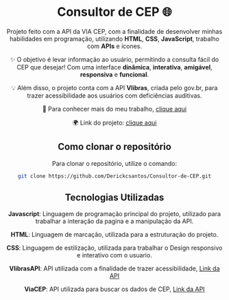 <div align="center">

# Consultor de CEP 🌐

Projeto feito com a API da VIA CEP, com a finalidade de desenvolver minhas habilidades em programação, utilizando **HTML**, **CSS**, **JavaScript**, trabalho com **APIs** e ícones. 

✨ O objetivo é levar informação ao usuário, permitindo a consulta fácil do CEP que desejar! Com uma interface **dinâmica**, **interativa**, **amigável**, **responsiva** e **funcional**. 

💡 Além disso, o projeto conta com a API **Vlibras**, criada pelo gov.br, para trazer acessibilidade aos usuários com deficiências auditivas.

🔗 Para conhecer mais do meu trabalho, [clique aqui](https://www.linkedin.com/in/derickcampossantos/)

🌍 Link do projeto: [clique aqui](https://consultordecep-dcs.vercel.app/)

## Como clonar o repositório

Para clonar o repositório, utilize o comando:

```bash
git clone https://github.com/Derickcsantos/Consultor-de-CEP.git
```

## Tecnologias Utilizadas


**Javascript**: Linguagem de programação principal do projeto, utilizado para trabalhar a interação da pagina e a manipulação da API.

**HTML**: Linguagem de marcação, utilizada para a estruturação do projeto.

**CSS**: Linguagem de estilização, utilizada para trabalhar o Design responsivo e interativo com o usuario.

**VlibrasAPI**: API utilizada com a finalidade de trazer acessibilidade, [Link da API](https://www.gov.br/conecta/catalogo/apis/vlibras/vlibras-v3-1-swagger-artesanal-json/swagger_view)

**ViaCEP**: API utilizada para buscar os dados de CEP, [Link da API](https://viacep.com.br/)
